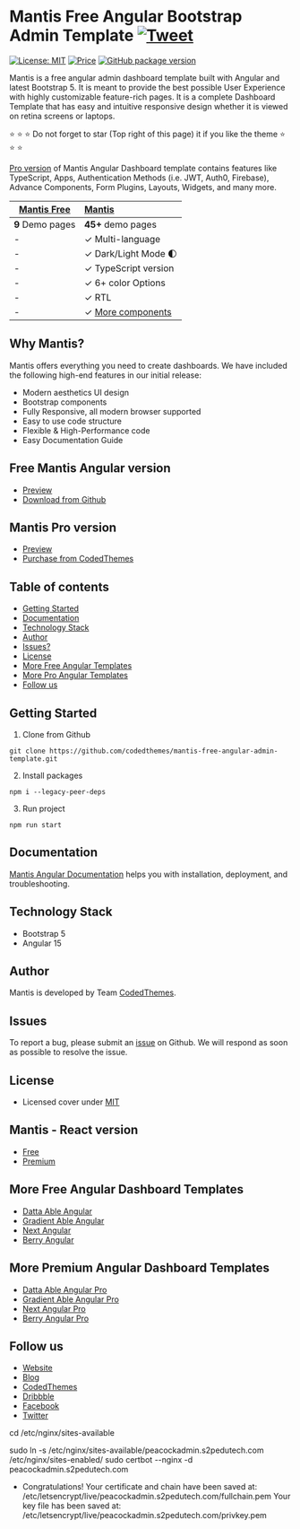 # Mantis Free Angular Bootstrap Admin Template [![Tweet](https://img.shields.io/twitter/url/http/shields.io.svg?style=social)](https://twitter.com/intent/tweet?text=Get%20Mantis%20Angular%20-%20The%20most%20beautiful%20Material%20designed%20Admin%20Dashboard%20Template%20&url=https://mantisdashboard.io&via=codedthemes&hashtags=angular,webdev,developers,javascript)

[![License: MIT](https://img.shields.io/badge/License-MIT-yellow.svg)](https://opensource.org/licenses/MIT)
[![Price](https://img.shields.io/badge/price-FREE-0098f7.svg)](https://github.com/codedthemes/mantis-free-angular-admin-template/blob/main/LICENSE)
[![GitHub package version](https://img.shields.io/github/package-json/v/codedthemes/mantis-free-angular-admin-template)](https://github.com/codedthemes/mantis-free-angular-admin-template/)


Mantis is a free angular admin dashboard template built with Angular and latest Bootstrap 5. It is meant to provide the best possible User Experience with highly customizable feature-rich pages. It is a complete Dashboard Template that has easy and intuitive responsive design whether it is viewed on retina screens or laptops.

:star: :star: :star: Do not forget to star (Top right of this page) it if you like the theme  :star: :star: :star:

[Pro version](https://mantisdashboard.io/angular/default) of Mantis Angular Dashboard template contains features like TypeScript, Apps, Authentication Methods (i.e. JWT, Auth0, Firebase), Advance Components, Form Plugins, Layouts, Widgets, and many more.

| [Mantis Free](https://mantisdashboard.io/angular/free/)    | [Mantis](https://codedthemes.com/item/mantis-angular-admin-template/) |
| ---------------------------------------------------------------------------------------- | :------------------------------------------------------------------------|
| **9** Demo pages                                                                         | **45+** demo pages                                                       |
| -                                                                                        | ✓ Multi-language                                                         |
| -                                                                                        | ✓ Dark/Light Mode 🌓                                                    |
| -                                                                                        | ✓ TypeScript version                                                     |
| -                                                                                        | ✓ 6+ color Options                                                       |
| -                                                                                        | ✓ RTL                                                                    |
| -                                                                                        | ✓ [More components](https://codedthemes.com/item/mantis-angular-admin-template/)         |  


## Why Mantis?

Mantis offers everything you need to create dashboards. We have included the following high-end features in our initial release:

 * Modern aesthetics UI design
 * Bootstrap components
 * Fully Responsive, all modern browser supported
 * Easy to use code structure
 * Flexible & High-Performance code
 * Easy Documentation Guide

## Free Mantis Angular version

 - [Preview](https://mantisdashboard.io/angular/free/)
 - [Download from Github](https://github.com/codedthemes/mantis-free-angular-admin-template)
 
## Mantis Pro version

 - [Preview](https://mantisdashboard.io/angular/default)
 - [Purchase from CodedThemes](https://codedthemes.com/item/mantis-angular-admin-template/)

## Table of contents

 * [Getting Started](#getting-started)
 * [Documentation](#documentation)
 * [Technology Stack](#technology-stack)
 * [Author](#author)
 * [Issues?](#issues)
 * [License](#license)
 * [More Free Angular Templates](#more-free-angular-dashboard-templates)
 * [More Pro Angular Templates](#more-premium-angular-dashboard-templates)
 * [Follow us](#follow-us)
 
## Getting Started

1. Clone from Github 
```
git clone https://github.com/codedthemes/mantis-free-angular-admin-template.git
```
2. Install packages
```
npm i --legacy-peer-deps
```

3. Run project
```
npm run start
```


## Documentation

[Mantis Angular Documentation](https://codedthemes.gitbook.io/mantis-angular/) helps you with installation, deployment, and troubleshooting.

## Technology Stack

 - Bootstrap 5
 - Angular 15
 

## Author

Mantis is developed by Team [CodedThemes](https://codedthemes.com).

## Issues

To report a bug, please submit an [issue](https://github.com/codedthemes/mantis-free-angular-admin-template/issues) on Github. We will respond as soon as possible to resolve the issue.

## License

 - Licensed cover under [MIT](https://github.com/codedthemes/datta-able-bootstrap-dashboard/blob/master/LICENSE)

## Mantis - React version

- [Free](https://mantisdashboard.io/free/)
- [Premium](https://mui.com/store/items/mantis-react-admin-dashboard-template/)

## More Free Angular Dashboard Templates

 - [Datta Able Angular](https://codedthemes.com/item/datta-able-angular-lite/)
 - [Gradient Able Angular](https://codedthemes.com/item/gradient-able-angular-free-admin-template/)
 - [Next Angular](https://codedthemes.com/item/next-free-admin-template/)
 - [Berry Angular](https://codedthemes.com/item/berry-angular-free-admin-template/)

## More Premium Angular Dashboard Templates

 - [Datta Able Angular Pro](https://codedthemes.com/item/datta-able-angular/)
 - [Gradient Able Angular Pro](https://codedthemes.com/item/gradient-able-angular-admin-template/)
 - [Next Angular Pro](https://codedthemes.com/item/next-angular-admin-template/)
 - [Berry Angular Pro](https://codedthemes.com/item/berry-angular-admin-dashboard-template/)
 
## Follow us
 - [Website](https://mantisdashboard.io/angular/)
 - [Blog](https://blog.mantisdashboard.io)
 - [CodedThemes](https://codedthemes.com)
 - [Dribbble](https://dribbble.com/codedthemes)
 - [Facebook](https://www.facebook.com/codedthemes)
 - [Twitter](https://twitter.com/codedthemes)


cd /etc/nginx/sites-available

sudo ln -s /etc/nginx/sites-available/peacockadmin.s2pedutech.com /etc/nginx/sites-enabled/
sudo certbot --nginx -d peacockadmin.s2pedutech.com 


 - Congratulations! Your certificate and chain have been saved at:
   /etc/letsencrypt/live/peacockadmin.s2pedutech.com/fullchain.pem
   Your key file has been saved at:
   /etc/letsencrypt/live/peacockadmin.s2pedutech.com/privkey.pem
